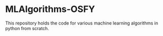 # MLAlgorithms-OSFY
This repository holds the code for various machine learning algorithms in python from scratch.
